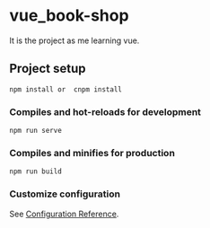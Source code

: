 # vue_book-shop
It is the project as  me  learning  vue.

## Project setup
```
npm install or  cnpm install
```

### Compiles and hot-reloads for development
```
npm run serve
```

### Compiles and minifies for production
```
npm run build
```

### Customize configuration
See [Configuration Reference](https://cli.vuejs.org/config/).
